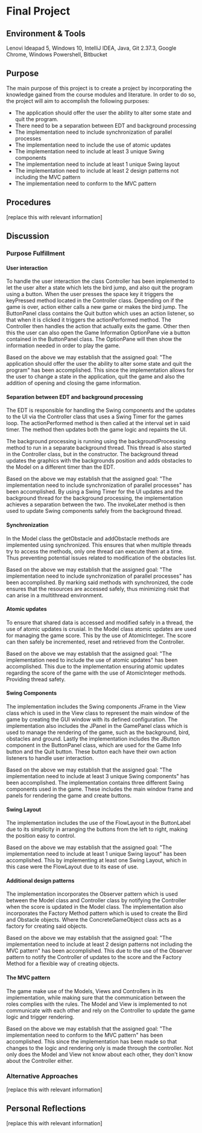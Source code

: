 # Final Project

## Environment & Tools
Lenovi Ideapad 5, Windows 10, IntelliJ IDEA, Java, Git 2.37.3, Google Chrome, Windows Powershell, Bitbucket

## Purpose
The main purpose of this project is to create a project by incorporating the knowledge gained from the course modules and literature.
In order to do so, the project will aim to accomplish the following purposes:

* The application should offer the user the ability to alter some state and quit the program.
* There need to be a separation between EDT and background processing
* The implementation need to include synchronization of parallel processes
* The implementation need to include the use of atomic updates
* The implementation need to include at least 3 unique Swing components
* The implementation need to include at least 1 unique Swing layout
* The implementation need to include at least 2 design patterns not including the MVC pattern
* The implementation need to conform to the MVC pattern

## Procedures
[replace this with relevant information]

## Discussion
### Purpose Fulfillment
#### User interaction
To handle the user interaction the class Controller has been implemented to let the user alter a state which lets the bird jump,
and also quit the program using a button. When the user presses the space key it triggers the
keyPressed method located in the Controller class. Depending on if the game is over, action either
calls a new game or makes the bird jump.
The ButtonPanel class contains the Quit button which uses an action listener, so that when it is clicked it triggers
the actionPerformed method. The Controller then handles the action that actually exits the game.
Other then this the user can also open the Game Information OptionPane vie a button contained in the 
ButtonPanel class. The OptionPane will then show the information needed in order to play the game.

Based on the above we may establish that the assigned goal: "The application should offer the user the ability to alter some state and quit the program"
has been accomplished. This since the implementation allows for the user to change a state in the application, quit the game and also
the addition of opening and closing the game information.

#### Separation between EDT and background processing
The EDT is responsible for handling the Swing components and the updates to the UI via the Controller class 
that uses a Swing Timer for the games loop. The actionPerformed method is then called at the interval set in said timer.
The method then updates both the game logic and repaints the UI.

The background processing is running using the backgroundProcessing method to run in a separate background thread.
This thread is also started in the Controller class, but in the constructor. The background thread updates
the graphics with the backgrounds position and adds obstacles to the Model on a different timer than the EDT.

Based on the above we may establish that the assigned goal: "The implementation need to include synchronization of parallel processes"
has been accomplished. By using a Swing Timer for the UI updates and the background thread for the background processing,
the implementation achieves a separation between the two. The invokeLater method is then used to update 
Swing components safely from the background thread.

#### Synchronization 
In the Model class the getObstacle and addObstacle methods are implemented using synchronized. This ensures
that when multiple threads try to access the methods, only one thread can execute them at a time.
Thus preventing potential issues related to modification of the obstacles list.

Based on the above we may establish that the assigned goal: "The implementation need to include synchronization of parallel processes"
has been accomplished. By marking said methods with synchronized, the code ensures that the resources are accessed
safely, thus minimizing riskt that can arise in a multithread environment.

#### Atomic updates
To ensure that shared data is accessed and modified safely in a thread, the use of atomic updates is crusial.
In the Model class atomic updates are used for managing the game score. This by the use of AtomicInteger.
The score can then safely be incremented, reset and retrieved from the Controller.

Based on the above we may establish that the assigned goal: "The implementation need to include the use of atomic updates"
has been accomplished. This due to the implementation ensuring atomic updates regarding the score of the game
with the use of AtomicInteger methods. Providing thread safety.

#### Swing Components
The implementation includes the Swing components JFrame in the View class which is used in the View class to represent the main 
window of the game by creating the GUI window with its defined configuration.
The implementation also includes the JPanel in the GamePanel class which is used to manage the rendering
of the game, such as the background, bird, obstacles and ground.
Lastly the implementation includes the JButton component in the ButtonPanel class, which are used for the
Game Info button and the Quit button. These button each have their own action listeners to handle user interaction.

Based on the above we may establish that the assigned goal: "The implementation need to include at least 3 unique Swing components"
has been accomplished. The implementation contains three different Swing components used in the game.
These includes the main window frame and panels for rendering the game and create buttons.

#### Swing Layout
The implementation includes the use of the FlowLayout in the ButtonLabel due to its simplicity in
arranging the buttons from the left to right, making the position easy to control.

Based on the above we may establish that the assigned goal: "The implementation need to include at least 1 unique Swing layout"
has been accomplished. This by implementing at least one Swing Layout, which in this case were the FlowLayout
due to its ease of use.

#### Additional design patterns
The implementation incorporates the Observer pattern which is used between the Model class and Controller class
by notifying the Controller when the score is updated in the Model class.
The implementation also incorporates the Factory Method pattern which is used to create 
the Bird and Obstacle objects. Where the ConcreteGameObject class acts as a factory for creating said objects.

Based on the above we may establish that the assigned goal: "The implementation need to include at least 2 design patterns not including the MVC pattern"
has been accomplished. This due to the use of the Observer pattern to notify the Controller of updates to the score
and the Factory Method for a flexible way of creating objects.

#### The MVC pattern
The game make use of the Models, Views and Controllers in its implementation, while making sure that
the communication between the roles complies with the rules. The Model and View is implemented to not
communicate with each other and rely on the Controller to update the game logic and trigger rendering.

Based on the above we may establish that the assigned goal: "The implementation need to conform to the MVC pattern"
has been accomplished. This since the implementation has been made so that changes to the logic and rendering
only is made through the controller. Not only does the Model and View not know about each other, they
don't know about the Controller either.

### Alternative Approaches
[replace this with relevant information]

## Personal Reflections
[replace this with relevant information]